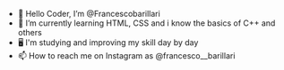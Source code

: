 - 👋 Hello Coder, I’m @Francescobarillari
- 🌱 I’m currently learning HTML, CSS and i know the basics of C++ and others
- 🖥️ I'm studying and improving my skill day by day
- 📫 How to reach me on Instagram as @francesco__barillari

<!---
Francescobarillari/Francescobarillari is a ✨ special ✨ repository because its `README.md` (this file) appears on your GitHub profile.
You can click the Preview link to take a look at your changes.
--->
